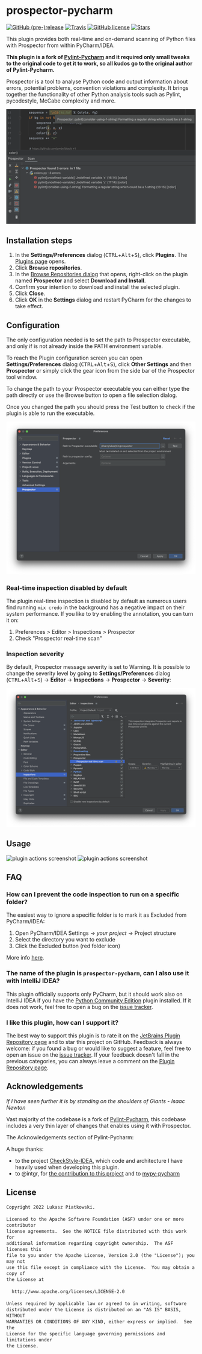 # prospector-pycharm

[![GitHub (pre-)release](https://img.shields.io/github/release/lukaspiatkowski/prospector-pycharm/all.svg?style=plastic)](https://github.com/lukaspiatkowski/prospector-pycharm/releases)
[![Travis](https://img.shields.io/travis/lukaspiatkowski/prospector-pycharm/master.svg?style=plastic)](https://travis-ci.org/lukaspiatkowski/prospector-pycharm)
[![GitHub license](https://img.shields.io/github/license/lukaspiatkowski/prospector-pycharm.svg?style=plastic)](https://github.com/lukaspiatkowski/prospector-pycharm/blob/master/LICENSE)
[![Stars](https://img.shields.io/github/stars/lukaspiatkowski/prospector-pycharm.svg?style=social&label=Stars)](https://github.com/lukaspiatkowski/prospector-pycharm/stargazers)

This plugin provides both real-time and on-demand scanning of Python files with Prospector from within PyCharm/IDEA.

**This plugin is a fork of [Pylint-Pycharm](https://github.com/leinardi/pylint-pycharm) and it required only small tweaks to the original code to get it to work, so all kudos go to the original author of Pylint-Pycharm.**

Prospector is a tool to analyse Python code and output information about errors, potential problems, convention violations and complexity.
It brings together the functionality of other Python analysis tools such as Pylint, pycodestyle, McCabe complexity and more.

![prospector plugin screenshot](https://github.com/lukaspiatkowski/prospector-pycharm/blob/master/art/prospector-pycharm.png)

## Installation steps

1. In the **Settings/Preferences** dialog (<kbd>CTRL</kbd>+<kbd>Alt</kbd>+<kbd>S</kbd>), click **Plugins**. The [Plugins page](https://www.jetbrains.com/help/pycharm/plugins-settings.html) opens.
2. Click **Browse repositories**.
3. In the [Browse Repositories dialog](https://www.jetbrains.com/help/pycharm/browse-repositories-dialog.html) that opens, right-click on the plugin named **Prospector** and select **Download and Install**.
4. Confirm your intention to download and install the selected plugin.
5. Click **Close**.
6. Click **OK** in the **Settings** dialog and restart PyCharm for the changes to take effect.

## Configuration

The only configuration needed is to set the path to Prospector executable, and only if is not already
inside the PATH environment variable.

To reach the Plugin configuration screen you can open **Settings/Preferences** dialog (<kbd>CTRL</kbd>+<kbd>Alt</kbd>+<kbd>S</kbd>), click **Other Settings** and then **Prospector** or simply click the gear icon from the side bar of the Prospector tool window.

To change the path to your Prospector executable you can either type the path directly or use
the Browse button to open a file selection dialog.

Once you changed the path you should press the Test button to check if the plugin is able to run
the executable.

![plugin settings screenshot](https://github.com/lukaspiatkowski/prospector-pycharm/blob/master/art/prospector-settings.png)

### Real-time inspection disabled by default

The plugin real-time inspection is disabled by default as numerous users find running `mix credo` in the background has
a negative impact on their system performance. If you like to try enabling the annotation, you can turn it on:

1. Preferences > Editor > Inspections > Prospector
2. Check "Prospector real-time scan"

### Inspection severity

By default, Prospector message severity is set to Warning. It is possible to change the severity level
by going to **Settings/Preferences** dialog (<kbd>CTRL</kbd>+<kbd>Alt</kbd>+<kbd>S</kbd>) -> **Editor** -> **Inspections** -> **Prospector** -> **Severity**:

![plugin inspection severity screenshot](https://github.com/lukaspiatkowski/prospector-pycharm/blob/master/art/prospector-inspection-severity.png)

## Usage

![plugin actions screenshot](https://github.com/lukaspiatkowski/prospector-pycharm/blob/master/art/actions1.png)
![plugin actions screenshot](https://github.com/lukaspiatkowski/prospector-pycharm/blob/master/art/actions2.png)

## FAQ

### How can I prevent the code inspection to run on a specific folder?

The easiest way to ignore a specific folder is to mark it as Excluded from PyCharm/IDEA:

1. Open PyCharm/IDEA Settings -> _your project_ -> Project structure
2. Select the directory you want to exclude
3. Click the Excluded button (red folder icon)

More info [here](https://www.jetbrains.com/help/pycharm/configuring-folders-within-a-content-root.html#mark).

### The name of the plugin is `prospector-pycharm`, can I also use it with IntelliJ IDEA?

This plugin officially supports only PyCharm, but it should work also on IntelliJ IDEA
if you have the [Python Community Edition](https://plugins.jetbrains.com/plugin/7322-python-community-edition)
plugin installed. If it does not work, feel free to open a bug on the [issue tracker](https://github.com/lukaspiatkowski/prospector-pycharm/issues).

### I like this plugin, how can I support it?

The best way to support this plugin is to rate it on the [JetBrains Plugin Repository page](https://plugins.jetbrains.com/plugin/20006-prospector) and to star this project on GitHub.
Feedback is always welcome: if you found a bug or would like to suggest a feature,
feel free to open an issue on the [issue tracker](https://github.com/lukaspiatkowski/prospector-pycharm/issues). If your feedback doesn't fall in the previous categories,
you can always leave a comment on the [Plugin Repository page](https://plugins.jetbrains.com/plugin/20006-prospector).

## Acknowledgements

_If I have seen further it is by standing on the shoulders of Giants - Isaac Newton_

Vast majority of the codebase is a fork of [Pylint-Pycharm](https://github.com/leinardi/pylint-pycharm), this codebase includes a very thin layer of changes that enables using it with Prospector.

The Acknowledgements section of Pylint-Pycharm:

A huge thanks:

- to the project [CheckStyle-IDEA](https://github.com/jshiell/checkstyle-idea),
  which code and architecture I have heavily used when developing this plugin.
- to @intgr, for [the contribution to this project](https://github.com/leinardi/pylint-pycharm/pulls?q=is%3Apr+author%3Aintgr) and to [mypy-pycharm](https://github.com/leinardi/mypy-pycharm/pulls?q=is%3Apr+author%3Aintgr)

## License

```
Copyright 2022 Lukasz Piatkowski.

Licensed to the Apache Software Foundation (ASF) under one or more contributor
license agreements.  See the NOTICE file distributed with this work for
additional information regarding copyright ownership.  The ASF licenses this
file to you under the Apache License, Version 2.0 (the "License"); you may not
use this file except in compliance with the License.  You may obtain a copy of
the License at

  http://www.apache.org/licenses/LICENSE-2.0

Unless required by applicable law or agreed to in writing, software
distributed under the License is distributed on an "AS IS" BASIS, WITHOUT
WARRANTIES OR CONDITIONS OF ANY KIND, either express or implied.  See the
License for the specific language governing permissions and limitations under
the License.
```
